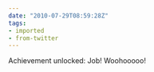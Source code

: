 ```yaml
---
date: "2010-07-29T08:59:28Z"
tags:
- imported
- from-twitter
---
```

Achievement unlocked: Job! Woohooooo!
